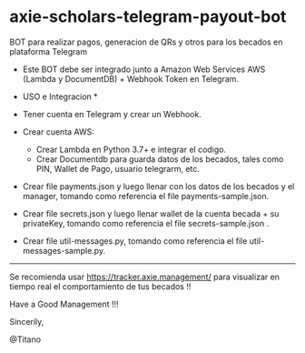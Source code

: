 # axie-scholars-telegram-payout-bot
BOT para realizar pagos, generacion de QRs y otros para los becados en plataforma Telegram

- Este BOT debe ser integrado junto a Amazon Web Services AWS (Lambda y DocumentDB) + Webhook Token en Telegram.

* USO e Integracion *

- Tener cuenta en Telegram y crear un Webhook.
- Crear cuenta AWS:
  - Crear Lambda en Python 3.7+ e integrar el codigo.
  - Crear Documentdb para guarda datos de los becados, tales como PIN, Wallet de Pago, usuario telegrarm, etc.


- Crear file payments.json y luego llenar con los datos de los becados y el manager,  tomando como referencia el file payments-sample.json.
- Crear file secrets.json y luego llenar wallet de la cuenta becada + su privateKey, tomando como referencia el file secrets-sample.json .
- Crear file util-messages.py, tomando como referencia el file util-messages-sample.py.



---

Se recomienda usar https://tracker.axie.management/ para visualizar en tiempo real el comportamiento de tus becados !!

Have a Good Management !!!

Sincerily,

@Titano
